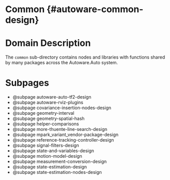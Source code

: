 Common {#autoware-common-design}
======

# Domain Description

The `common` sub-directory contains nodes and libraries with functions shared by many packages
across the Autoware.Auto system.

# Subpages

- @subpage autoware-auto-tf2-design
- @subpage autoware-rviz-plugins
- @subpage covariance-insertion-nodes-design
- @subpage geometry-interval
- @subpage geometry-spatial-hash
- @subpage helper-comparisons
- @subpage more-thuente-line-search-design
- @subpage mpark_variant_vendor-package-design
- @subpage reference-tracking-controller-design
- @subpage signal-filters-design
- @subpage state-and-variables-design
- @subpage motion-model-design
- @subpage measurement-conversion-design
- @subpage state-estimation-design
- @subpage state-estimation-nodes-design
